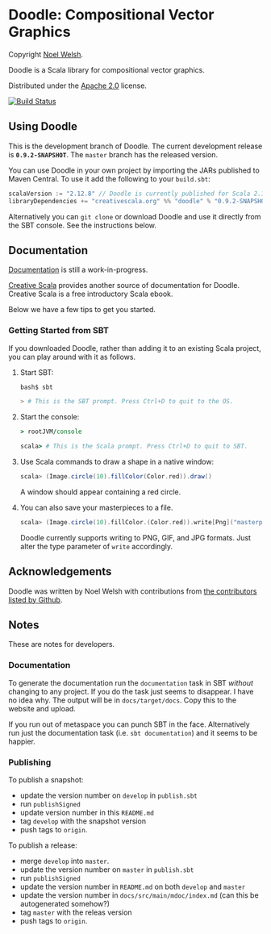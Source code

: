 # Doodle: Compositional Vector Graphics

Copyright [Noel Welsh](http://noelwelsh.com).

Doodle is a Scala library for compositional vector graphics.

Distributed under the [Apache 2.0](http://www.apache.org/licenses/LICENSE-2.0.txt) license.

[![Build Status](https://travis-ci.org/creative-scala/doodle.svg?branch=develop)](https://travis-ci.org/creative-scala/doodle)


## Using Doodle

This is the development branch of Doodle. The current development release is **`0.9.2-SNAPSHOT`**. The `master` branch has the released version.

You can use Doodle in your own project by importing the JARs published to Maven Central. To use it add the following to your `build.sbt`:

~~~ scala
scalaVersion := "2.12.8" // Doodle is currently published for Scala 2.12 only
libraryDependencies += "creativescala.org" %% "doodle" % "0.9.2-SNAPSHOT"
~~~

Alternatively you can `git clone` or download Doodle and use it directly from the SBT console. See the instructions below.


## Documentation

[Documentation](https://www.creativescala.org/doodle/) is still a work-in-progress.

[Creative Scala][creativescala] provides another source of documentation for Doodle. Creative Scala is a free introductory Scala ebook. 

[creativescala]: http://creativescala.org/

Below we have a few tips to get you started.

### Getting Started from SBT

If you downloaded Doodle, rather than adding it to an existing Scala project, you can play around with it as follows.

1.  Start SBT:

    ~~~ bash
    bash$ sbt

    > # This is the SBT prompt. Press Ctrl+D to quit to the OS.
    ~~~

2.  Start the console:

    ~~~ coffee
    > rootJVM/console

    scala> # This is the Scala prompt. Press Ctrl+D to quit to SBT.
    ~~~

3.  Use Scala commands to draw a shape in a native window:

    ~~~ scala
    scala> (Image.circle(10).fillColor(Color.red)).draw()
    ~~~

    A window should appear containing a red circle.
    
4.  You can also save your masterpieces to a file.

    ~~~ scala
    scala> (Image.circle(10).fillColor.(Color.red)).write[Png]("masterpiece.png")
    ~~~
    
    Doodle currently supports writing to PNG, GIF, and JPG formats. Just alter the type parameter of `write` accordingly.


## Acknowledgements

Doodle was written by Noel Welsh with contributions from [the contributors listed by Github][github-contributors].

[github-contributors]: https://github.com/creative-scala/doodle/graphs/contributors


## Notes

These are notes for developers.

### Documentation

To generate the documentation run the `documentation` task in SBT *without* changing to any project. If you do the task just seems to disappear. I have no idea why. The output will be in `docs/target/docs`. Copy this to the website and upload.

If you run out of metaspace you can punch SBT in the face. Alternatively run just the documentation task (i.e. `sbt documentation`) and it seems to be happier.

### Publishing

To publish a snapshot:

* update the version number on `develop` in `publish.sbt`
* run `publishSigned`
* update version number in this `README.md`
* tag `develop` with the snapshot version
* push tags to `origin`.

To publish a release:

* merge `develop` into `master`.
* update the version number on `master` in `publish.sbt`
* run `publishSigned`
* update the version number in `README.md` on both `develop` and `master`
* update the version number in `docs/src/main/mdoc/index.md` (can this be autogenerated somehow?)
* tag `master` with the releas version
* push tags to `origin`.
